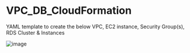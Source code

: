 # VPC_DB_CloudFormation

YAML template to create the below VPC, EC2 instance, Security Group(s), RDS Cluster & Instances

![image](https://user-images.githubusercontent.com/105173126/226749088-c308c679-d784-4b76-8c7a-26f741c026ef.png)

